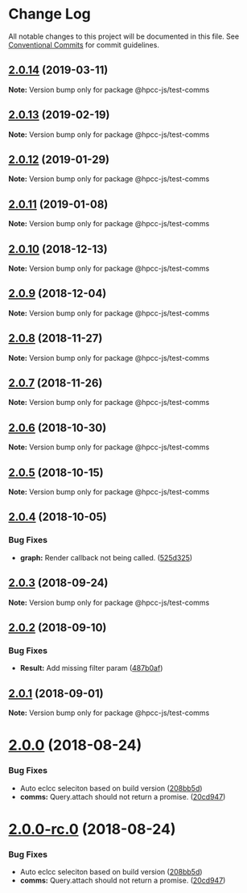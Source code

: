 # Change Log

All notable changes to this project will be documented in this file.
See [Conventional Commits](https://conventionalcommits.org) for commit guidelines.

## [2.0.14](https://github.com/GordonSmith/Visualization/compare/@hpcc-js/test-comms@2.0.13...@hpcc-js/test-comms@2.0.14) (2019-03-11)

**Note:** Version bump only for package @hpcc-js/test-comms






## [2.0.13](https://github.com/GordonSmith/Visualization/compare/@hpcc-js/test-comms@2.0.12...@hpcc-js/test-comms@2.0.13) (2019-02-19)

**Note:** Version bump only for package @hpcc-js/test-comms






## [2.0.12](https://github.com/GordonSmith/Visualization/compare/@hpcc-js/test-comms@2.0.11...@hpcc-js/test-comms@2.0.12) (2019-01-29)

**Note:** Version bump only for package @hpcc-js/test-comms






## [2.0.11](https://github.com/GordonSmith/Visualization/compare/@hpcc-js/test-comms@2.0.10...@hpcc-js/test-comms@2.0.11) (2019-01-08)

**Note:** Version bump only for package @hpcc-js/test-comms






## [2.0.10](https://github.com/GordonSmith/Visualization/compare/@hpcc-js/test-comms@2.0.9...@hpcc-js/test-comms@2.0.10) (2018-12-13)

**Note:** Version bump only for package @hpcc-js/test-comms






## [2.0.9](https://github.com/GordonSmith/Visualization/compare/@hpcc-js/test-comms@2.0.8...@hpcc-js/test-comms@2.0.9) (2018-12-04)

**Note:** Version bump only for package @hpcc-js/test-comms






## [2.0.8](https://github.com/GordonSmith/Visualization/compare/@hpcc-js/test-comms@2.0.7...@hpcc-js/test-comms@2.0.8) (2018-11-27)

**Note:** Version bump only for package @hpcc-js/test-comms






<a name="2.0.7"></a>
## [2.0.7](https://github.com/GordonSmith/Visualization/compare/@hpcc-js/test-comms@2.0.6...@hpcc-js/test-comms@2.0.7) (2018-11-26)

**Note:** Version bump only for package @hpcc-js/test-comms





<a name="2.0.6"></a>
## [2.0.6](https://github.com/GordonSmith/Visualization/compare/@hpcc-js/test-comms@2.0.5...@hpcc-js/test-comms@2.0.6) (2018-10-30)

**Note:** Version bump only for package @hpcc-js/test-comms





<a name="2.0.5"></a>
## [2.0.5](https://github.com/GordonSmith/Visualization/compare/@hpcc-js/test-comms@2.0.4...@hpcc-js/test-comms@2.0.5) (2018-10-15)

**Note:** Version bump only for package @hpcc-js/test-comms





<a name="2.0.4"></a>
## [2.0.4](https://github.com/GordonSmith/Visualization/compare/@hpcc-js/test-comms@2.0.3...@hpcc-js/test-comms@2.0.4) (2018-10-05)


### Bug Fixes

* **graph:** Render callback not being called. ([525d325](https://github.com/GordonSmith/Visualization/commit/525d325))





<a name="2.0.3"></a>
## [2.0.3](https://github.com/GordonSmith/Visualization/compare/@hpcc-js/test-comms@2.0.2...@hpcc-js/test-comms@2.0.3) (2018-09-24)

**Note:** Version bump only for package @hpcc-js/test-comms





<a name="2.0.2"></a>
## [2.0.2](https://github.com/GordonSmith/Visualization/compare/@hpcc-js/test-comms@2.0.1...@hpcc-js/test-comms@2.0.2) (2018-09-10)


### Bug Fixes

* **Result:** Add missing filter param ([487b0af](https://github.com/GordonSmith/Visualization/commit/487b0af))





<a name="2.0.1"></a>
## [2.0.1](https://github.com/GordonSmith/Visualization/compare/@hpcc-js/test-comms@2.0.0...@hpcc-js/test-comms@2.0.1) (2018-09-01)

**Note:** Version bump only for package @hpcc-js/test-comms





<a name="2.0.0"></a>
# [2.0.0](https://github.com/GordonSmith/Visualization/compare/@hpcc-js/test-comms@0.0.59...@hpcc-js/test-comms@2.0.0) (2018-08-24)


### Bug Fixes

* Auto eclcc seleciton based on build version ([208bb5d](https://github.com/GordonSmith/Visualization/commit/208bb5d))
* **comms:** Query.attach should not return a promise. ([20cd947](https://github.com/GordonSmith/Visualization/commit/20cd947))





<a name="2.0.0-rc.0"></a>
# [2.0.0-rc.0](https://github.com/GordonSmith/Visualization/compare/@hpcc-js/test-comms@0.0.59...@hpcc-js/test-comms@2.0.0-rc.0) (2018-08-24)


### Bug Fixes

* Auto eclcc seleciton based on build version ([208bb5d](https://github.com/GordonSmith/Visualization/commit/208bb5d))
* **comms:** Query.attach should not return a promise. ([20cd947](https://github.com/GordonSmith/Visualization/commit/20cd947))
